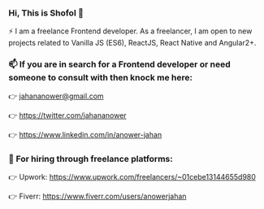 ### Hi, This is Shofol 👋
⚡ I am a freelance Frontend developer. As a freelancer, I am open to new projects related to Vanilla JS (ES6), ReactJS, React Native and Angular2+.

### 📫 If you are in search for a Frontend developer or need someone to consult with then knock me here: 

👉 jahananower@gmail.com

👉 https://twitter.com/jahananower

👉 https://www.linkedin.com/in/anower-jahan

### 💬 For hiring through freelance platforms:

👉 Upwork: https://www.upwork.com/freelancers/~01cebe13144655d980

👉 Fiverr: https://www.fiverr.com/users/anowerjahan


<!--
**Shofol/shofol** is a ✨ _special_ ✨ repository because its `README.md` (this file) appears on your GitHub profile.

Here are some ideas to get you started:

- 🔭 I’m currently working on ...
- 🌱 I’m currently learning ...
- 👯 I’m looking to collaborate on ...
- 🤔 I’m looking for help with ...
- 💬 Ask me about ...
- 
- 😄 Pronouns: ...
- ⚡ Fun fact: ...
-->
